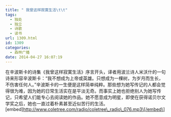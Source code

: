 ```yaml
---
title: " 我曾这样寂寞生活\t\t"
tags:
  - 独处
  - 独立
  - 诗歌
  - 读书
url: 1309.html
id: 1309
categories:
  - 森林广播
date: 2014-04-27 16:07:19
---
```


在辛波斯卡的诗集《我曾这样寂寞生活》序言开头，译者用波兰诗人米沃什的一句诗来形容辛波斯卡：“我不想成为上帝或英雄。只想成为一棵树，为岁月而生长，不伤害任何人。”辛波斯卡的一生便是这样简单纯粹。那些想为她写传记的人都会觉得很为难，因为她的日常生活实在是平淡无奇。而事实上她也拒绝别人为她写传记，只希望人们能专心去阅读她的作品。她不愿意成为明星，即使在获得诺贝尔文学奖之后，她也一直过着朴素甚至近似苦行的生活。   \[embed\]http://www.coletree.com/radio/coletree\_radio\_076.mp3\[/embed\]